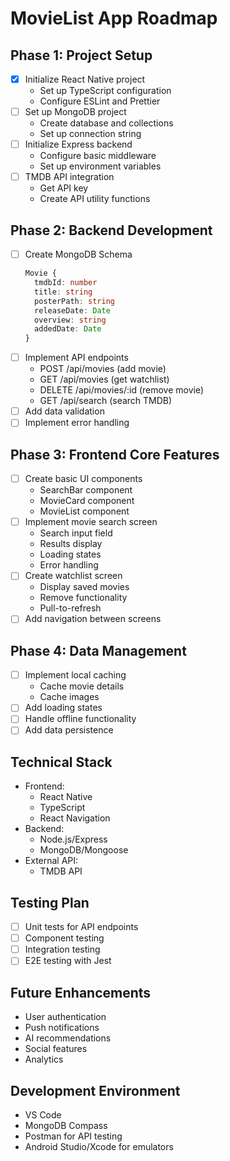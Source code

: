 # MovieList App Roadmap

## Phase 1: Project Setup
- [X] Initialize React Native project
  - Set up TypeScript configuration
  - Configure ESLint and Prettier
- [ ] Set up MongoDB project
  - Create database and collections
  - Set up connection string
- [ ] Initialize Express backend
  - Configure basic middleware
  - Set up environment variables
- [ ] TMDB API integration
  - Get API key
  - Create API utility functions

## Phase 2: Backend Development
- [ ] Create MongoDB Schema
  ```typescript
  Movie {
    tmdbId: number
    title: string
    posterPath: string
    releaseDate: Date
    overview: string
    addedDate: Date
  }
  ```
- [ ] Implement API endpoints
  - POST /api/movies (add movie)
  - GET /api/movies (get watchlist)
  - DELETE /api/movies/:id (remove movie)
  - GET /api/search (search TMDB)
- [ ] Add data validation
- [ ] Implement error handling

## Phase 3: Frontend Core Features
- [ ] Create basic UI components
  - SearchBar component
  - MovieCard component
  - MovieList component
- [ ] Implement movie search screen
  - Search input field
  - Results display
  - Loading states
  - Error handling
- [ ] Create watchlist screen
  - Display saved movies
  - Remove functionality
  - Pull-to-refresh
- [ ] Add navigation between screens

## Phase 4: Data Management
- [ ] Implement local caching
  - Cache movie details
  - Cache images
- [ ] Add loading states
- [ ] Handle offline functionality
- [ ] Add data persistence

## Technical Stack
- Frontend: 
  - React Native
  - TypeScript
  - React Navigation
- Backend:
  - Node.js/Express
  - MongoDB/Mongoose
- External API:
  - TMDB API

## Testing Plan
- [ ] Unit tests for API endpoints
- [ ] Component testing
- [ ] Integration testing
- [ ] E2E testing with Jest

## Future Enhancements
- User authentication
- Push notifications
- AI recommendations
- Social features
- Analytics

## Development Environment
- VS Code
- MongoDB Compass
- Postman for API testing
- Android Studio/Xcode for emulators